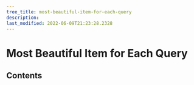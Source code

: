 ```yaml
---
tree_title: most-beautiful-item-for-each-query
description: 
last_modified: 2022-06-09T21:23:28.2328
---
```


# Most Beautiful Item for Each Query

## Contents
